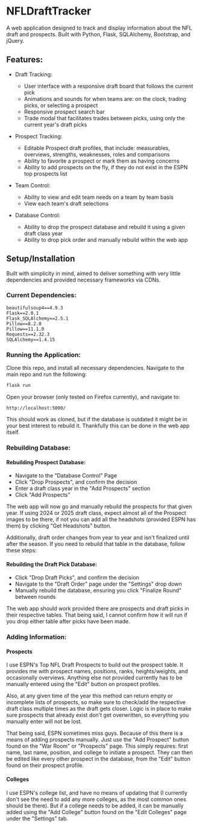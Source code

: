# NFLDraftTracker
A web application designed to track and display information about the NFL draft and prospects. Built with Python, Flask, SQLAlchemy, Bootstrap, and jQuery.

## Features:

- Draft Tracking:
  
    - User interface with a responsive draft board that follows the current pick
    - Animations and sounds for when teams are: on the clock, trading picks, or selecting a prospect
    - Responsive prospect search bar
    - Trade modal that facilitates trades between picks, using only the current year's draft picks
    
- Prospect Tracking:

    - Editable Prospect draft profiles, that include: measurables, overviews, strengths, weaknesses, roles and comparisons
    - Ability to favorite a prospect or mark them as having concerns
    - Ability to add prospects on the fly, if they do not exist in the ESPN top prospects list
    
- Team Control:

    - Ability to view and edit team needs on a team by team basis
    - View each team's draft selections
    

- Database Control:

    - Ability to drop the prospect database and rebuild it using a given draft class year
    - Ability to drop pick order and manually rebuild within the web app
    
## Setup/Installation

Built with simplicity in mind, aimed to deliver something with very little dependencies and provided necessary frameworks via CDNs.
### Current Dependencies:
```buildoutcfg
beautifulsoup4==4.9.3
Flask==2.0.1
Flask_SQLAlchemy==2.5.1
Pillow==8.2.0
Pillow==11.1.0
Requests==2.32.3
SQLAlchemy==1.4.15
```

### Running the Application:
Clone this repo, and install all necessary dependencies. Navigate to the main repo and run the following:
```bash
flask run
```
Open your browser (only tested on Firefox currently), and navigate to:
```buildoutcfg
http://localhost:5000/
```
This should work as cloned, but if the database is outdated it might be in your best interest to rebuild it. Thankfully this can be done in the web app itself.

### Rebuilding Database:

#### Rebuilding Prospect Database:
- Navigate to the "Database Control" Page
- Click "Drop Prospects", and confirm the decision
- Enter a draft class year in the "Add Prospects" section
- Click "Add Prospects"

The web app will now go and manually rebuild the prospects for that given year. If using 2024 or 2025 draft class, expect almost all of the Prospect images to be there, if not you can add all the headshots (provided ESPN has them) by clicking "Get Headshots" button.

Additionally, draft order changes from year to year and isn't finalized until after the season. If you need to rebuild that table in the database, follow these steps:

#### Rebuilding the Draft Pick Database:
- Click "Drop Draft Picks", and confirm the decision
- Navigate to the "Draft Order" page under the "Settings" drop down 
- Manually rebuild the database, ensuring you click "Finalize Round" between rounds

The web app should work provided there are prospects and draft picks in their respective tables. That being said, I cannot confirm how it will run if you drop either table after picks have been made.
    
### Adding Information:

#### Prospects
I use ESPN's Top NFL Draft Prospects to build out the prospect table. It provides me with prospect names, positions, ranks, heights/weights, and occasionally overviews. Anything else not provided currently has to be manually entered using the "Edit" button on prospect profiles.

Also, at any given time of the year this method can return empty or incomplete lists of prospects, so make sure to check/add the respective draft class multiple times as the draft gets closer. Logic is in place to make sure prospects that already exist don't get overwritten, so everything you manually enter will not be lost.

That being said, ESPN sometimes miss guys. Because of this there is a means of adding prospects manually. Just use the "Add Prospect" button found on the "War Room" or "Prospects" page. This simply requires: first name, last name, position, and college to initiate a prospect. They can then be edited like every other prospect in the database, from the "Edit" button found on their prospect profile.

#### Colleges
I use ESPN's college list, and have no means of updating that (I currently don't see the need to add any more colleges, as the most common ones should be there). But if a college needs to be added, it can be manually added using the "Add College" button found on the "Edit Colleges" page under the "Settings" tab.


